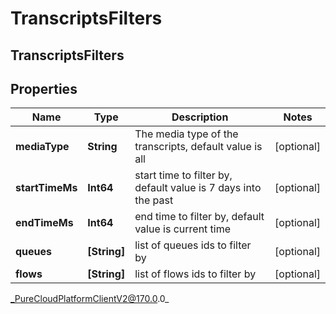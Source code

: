 # TranscriptsFilters

## TranscriptsFilters

## Properties

|Name | Type | Description | Notes|
|------------ | ------------- | ------------- | -------------|
| **mediaType** | **String** | The media type of the transcripts, default value is all  | [optional] |
| **startTimeMs** | **Int64** | start time to filter by, default value is 7 days into the past | [optional] |
| **endTimeMs** | **Int64** | end time to filter by, default value is current time | [optional] |
| **queues** | **[String]** | list of queues ids to filter by | [optional] |
| **flows** | **[String]** | list of flows ids to filter by | [optional] |



_PureCloudPlatformClientV2@170.0.0_
